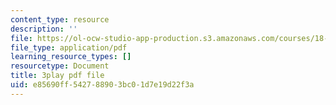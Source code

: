 ```yaml
---
content_type: resource
description: ''
file: https://ol-ocw-studio-app-production.s3.amazonaws.com/courses/18-03sc-differential-equations-fall-2011/e85690ff542788903bc01d7e19d22f3a_oEskbXrhkkk.pdf
file_type: application/pdf
learning_resource_types: []
resourcetype: Document
title: 3play pdf file
uid: e85690ff-5427-8890-3bc0-1d7e19d22f3a
---
```

